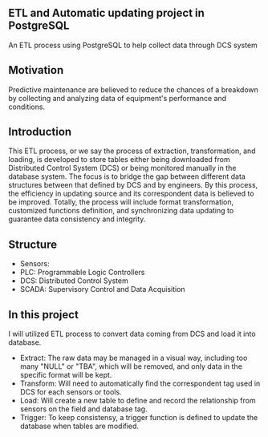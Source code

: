 ## ETL and Automatic updating project in PostgreSQL
An ETL process using PostgreSQL to help collect data through DCS system
## Motivation 
Predictive maintenance are believed to reduce the chances of a breakdown by collecting and analyzing data of equipment's performance and conditions. 

## Introduction
This ETL process, or we say the process of extraction, transformation, and loading, is developed to store tables either being downloaded from Distributed Control System (DCS) or being monitored manually in the database system. The focus is to bridge the gap between different data structures between that defined by DCS and by engineers. By this process, the efficiency in updating source and its correspondent data is believed to be improved. Totally, the process will include format transformation, customized functions definition, and synchronizing data updating to guarantee data consistency and integrity.

## Structure
- Sensors:
- PLC: Programmable Logic Controllers
- DCS: Distributed Control System
- SCADA: Supervisory Control and Data Acquisition

## In this project

I will utilized ETL process to convert data coming from DCS and load it into database.
- Extract: The raw data may be managed in a visual way, including too many "NULL" or "TBA", which will be removed, and only data in the specific format will be kept.
- Transform: Will need to automatically find the correspondent tag used in DCS for each sensors or tools.
- Load: Will create a new table to define and record the relationship from sensors on the field and database tag.
- Trigger: To keep consistensy, a trigger function is defined to update the database when tables are modified.



